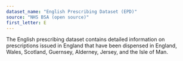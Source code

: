 ```yaml
---
dataset_name: "English Prescribing Dataset (EPD)"
source: "NHS BSA (open source)"
first_letter: E
---
```

The English prescribing dataset contains detailed information on prescriptions issued in England that have been dispensed in England, Wales, Scotland, Guernsey, Alderney, Jersey, and the Isle of Man.